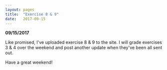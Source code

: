 ```yaml
---
layout: pages
title:  "Exercise 8 & 9"
date:   2017-09-15
---
```


**09/15/2017**

Like promised, I've uploaded exercise 8 & 9 to the site. I will grade exercises 3 & 4 over the weekend and post another update when they've
been all sent out.

Have a great weekend!
